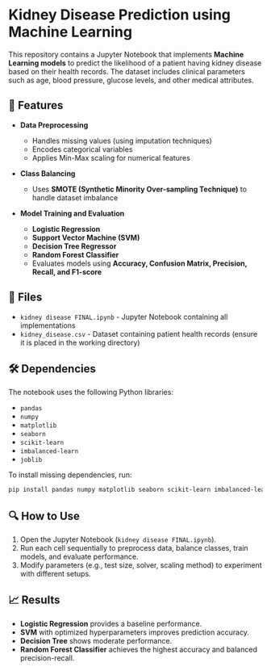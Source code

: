 # Kidney Disease Prediction using Machine Learning

This repository contains a Jupyter Notebook that implements **Machine Learning models** to predict the likelihood of a patient having kidney disease based on their health records. The dataset includes clinical parameters such as age, blood pressure, glucose levels, and other medical attributes.

## 📌 Features
- **Data Preprocessing**
  - Handles missing values (using imputation techniques)
  - Encodes categorical variables
  - Applies Min-Max scaling for numerical features
  
- **Class Balancing**
  - Uses **SMOTE (Synthetic Minority Over-sampling Technique)** to handle dataset imbalance

- **Model Training and Evaluation**
  - **Logistic Regression**
  - **Support Vector Machine (SVM)**
  - **Decision Tree Regressor**
  - **Random Forest Classifier**
  - Evaluates models using **Accuracy, Confusion Matrix, Precision, Recall, and F1-score**

## 📂 Files
- `kidney disease FINAL.ipynb` - Jupyter Notebook containing all implementations
- `kidney_disease.csv` - Dataset containing patient health records (ensure it is placed in the working directory)

## 🛠 Dependencies
The notebook uses the following Python libraries:
- `pandas`
- `numpy`
- `matplotlib`
- `seaborn`
- `scikit-learn`
- `imbalanced-learn`
- `joblib`

To install missing dependencies, run:
```bash
pip install pandas numpy matplotlib seaborn scikit-learn imbalanced-learn joblib
```

## 🔍 How to Use
1. Open the Jupyter Notebook (`kidney disease FINAL.ipynb`).
2. Run each cell sequentially to preprocess data, balance classes, train models, and evaluate performance.
3. Modify parameters (e.g., test size, solver, scaling method) to experiment with different setups.

## 📈 Results
- **Logistic Regression** provides a baseline performance.
- **SVM** with optimized hyperparameters improves prediction accuracy.
- **Decision Tree** shows moderate performance.
- **Random Forest Classifier** achieves the highest accuracy and balanced precision-recall.
